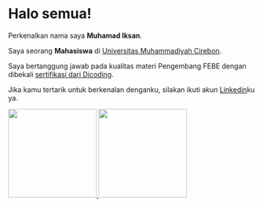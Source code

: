 # Halo semua! 

Perkenalkan nama saya **Muhamad Iksan**.

Saya seorang **Mahasiswa** di [Universitas Muhammadiyah Cirebon](https://www.umc.ac.id/).

Saya bertanggung jawab pada kualitas materi Pengembang FEBE dengan dibekali [sertifikasi dari Dicoding](https://www.dicoding.com/).

Jika kamu tertarik untuk berkenalan denganku, silakan ikuti akun [Linkedin](https://www.linkedin.com/in/muhamad-iksan-6a9a88232/)ku ya.

<p align="left">
<a href="https://github.com/MuhamadIksan123">
  <img height="180em" src="https://github-readme-stats-eight-theta.vercel.app/api?username=MuhamadIksan123&show_icons=true&theme=algolia&include_all_commits=true&count_private=true"/>
  <img height="180em" src="https://github-readme-stats-eight-theta.vercel.app/api/top-langs/?username=MuhamadIksan123&layout=compact&langs_count=8&theme=algolia"/>
</a>
</p>
